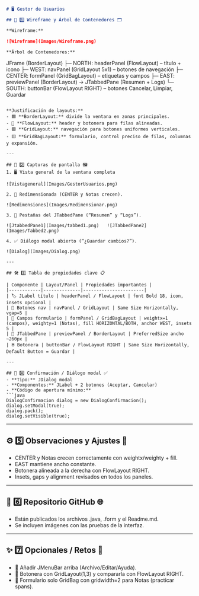 ```markdown
# 🖥️ Gestor de Usuarios

## 🎨 1️⃣ Wireframe y Árbol de Contenedores 🗂️

**Wireframe:**

![Wireframe](Images/Wireframe.png)

**Árbol de Contenedores:**
```
JFrame (BorderLayout)
 ├─ NORTH: headerPanel (FlowLayout) – título + icono
 ├─ WEST: navPanel (GridLayout 5x1) – botones de navegación
 ├─ CENTER: formPanel (GridBagLayout) – etiquetas y campos
 ├─ EAST: previewPanel (BorderLayout) → JTabbedPane (Resumen + Logs)
 └─ SOUTH: buttonBar (FlowLayout RIGHT) – botones Cancelar, Limpiar, Guardar
```

**Justificación de layouts:**
- 🟦 **BorderLayout:** divide la ventana en zonas principales.
- 🔹 **FlowLayout:** header y botonera para filas alineadas.
- 🟩 **GridLayout:** navegación para botones uniformes verticales.
- 🟨 **GridBagLayout:** formulario, control preciso de filas, columnas y expansión.

---

## 📸 2️⃣ Capturas de pantalla 🖼️
1. 🖥️ Vista general de la ventana completa

![Vistageneral](Images/GestorUsuarios.png)

2. 🔄 Redimensionada (CENTER y Notas crecen).

![Redimensiones](Images/Redimensionar.png)

3. 📑 Pestañas del JTabbedPane (“Resumen” y “Logs”).

![JtabbedPane1](Images/tabbed1.png)   ![JTabbedPane2](Images/Tabbed2.png)

4. ✅ Diálogo modal abierto (“¿Guardar cambios?”).

![Dialog](Images/Dialog.png)

---

## 🛠️ 3️⃣ Tabla de propiedades clave 📋

| Componente | Layout/Panel | Propiedades importantes |
|------------|--------------|-----------------------|
| 🏷️ JLabel título | headerPanel / FlowLayout | font Bold 18, icon, insets opcional |
| 🔘 Botones nav | navPanel / GridLayout | Same Size Horizontally, vgap=5 |
| 📝 Campos formulario | formPanel / GridBagLayout | weightx=1 (campos), weighty=1 (Notas), fill HORIZONTAL/BOTH, anchor WEST, insets 5 |
| 📂 JTabbedPane | previewPanel / BorderLayout | PreferredSize ancho ~260px |
| 🖲️ Botonera | buttonBar / FlowLayout RIGHT | Same Size Horizontally, Default Button = Guardar |

---

## 💬 4️⃣ Confirmación / Diálogo modal ✅
- **Tipo:** JDialog modal
- **Componentes:** JLabel + 2 botones (Aceptar, Cancelar)
- **Código de apertura mínimo:**
```java
DialogConfirmacion dialog = new DialogConfirmacion();
dialog.setModal(true);
dialog.pack();
dialog.setVisible(true);
```

---

## ⚙️ 5️⃣ Observaciones y Ajustes 🔧
- CENTER y Notas crecen correctamente con weightx/weighty + fill.
- EAST mantiene ancho constante.
- Botonera alineada a la derecha con FlowLayout RIGHT.
- Insets, gaps y alignment revisados en todos los paneles.

---

## 📂 6️⃣ Repositorio GitHub 🌐
- Están publicados los archivos .java, .form y el Readme.md.
- Se incluyen imágenes con las pruebas de la interfaz.

---

## ✨ 7️⃣ Opcionales / Retos 🚀
- 📌 Añadir JMenuBar arriba (Archivo/Editar/Ayuda).
- 🔘 Botonera con GridLayout(1,3) y compararla con FlowLayout RIGHT.
- 📝 Formulario solo GridBag con gridwidth=2 para Notas (practicar spans).
```
